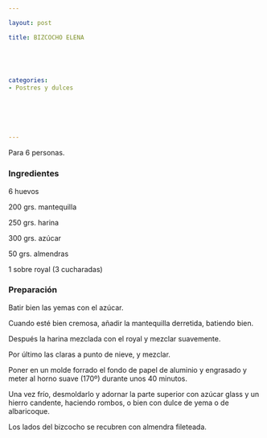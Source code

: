 ```yaml
---

layout: post

title: BIZCOCHO ELENA





categories:
- Postres y dulces






---
```


Para 6 personas.

<h3>Ingredientes</h3>

6 huevos

200 grs. mantequilla

250 grs. harina

300 grs. azúcar

50 grs. almendras

1 sobre royal (3 cucharadas)

<h3>Preparación</h3>

Batir bien las yemas con el azúcar.

Cuando esté bien cremosa, añadir la mantequilla derretida, batiendo bien.

Después la harina mezclada con el royal y mezclar suavemente.

Por último las claras a punto de nieve, y mezclar.

Poner en un molde forrado el fondo de papel de aluminio y engrasado y meter al horno suave (170&ordm;) durante unos 40 minutos.

Una vez frío, desmoldarlo y adornar la parte superior con azúcar glass y un hierro candente, haciendo rombos, o bien con dulce de yema o de albaricoque.

Los lados del bizcocho se recubren con almendra fileteada.


